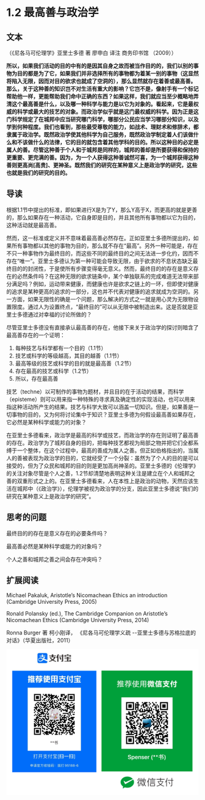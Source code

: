 # 1.2 最高善与政治学

## 文本

（《尼各马可伦理学》亚里士多德 著 廖申白 译注 商务印书馆 （2009））

**所以，如果我们活动的目的中有的是因其自身之故而被当作目的的，我们以别的事物为目的都是为了它，如果我们并非选择所有的事物都为着某一别的事物（这显然将陷入无限，因而对目的欲求也就成了空洞的），那么显然就存在着善或最高善。那么，关于这种善的知识岂不对生活有重大的影响？它岂不是，像射手有一个标记帮助他一样，更能帮助我们命中正确的东西？如果这样，我们就应当至少概略地弄清这个最高善是什么，以及哪一种科学与能力是以它为对象的。看起来，它是最权威的科学或最大的技艺的对象。而政治学似乎就是这门最权威的科学。因为正是这门科学规定了在城邦中应当研究哪门科学，哪部分公民应当学习哪部分知识，以及学到何种程度。我们也看到，那些最受尊敬的能力，如战术、理财术和修辞术，都隶属于政治学。既然政治学使其他科学为自己服务，既然政治学制定着人们该做什么和不该做什么的法律，它的目的就包含着其他学科的目的。所以这种目的必定是属人的善。尽管这种善于个人和于城邦是同样的，城邦的善却是所要获得和保持的更重要、更完满的善。因为，为一个人获得这种善诚然可喜，为一个城邦获得这种善则更高尚\[高贵\]、更神圣。既然我们的研究在某种意义上是政治学的研究，这些也就是我们的研究的目的。**  


## 导读

根据1.1节中提出的标准，即如果进行X是为了Y，那么Y高于X，而更高的就是更善的，那么如果存在一种活动，它自身即是目的，并且其他所有事物都以它为目的，这种活动就是最高善。

然而，这一标准或定义并不意味着最高善必然存在。正如亚里士多德所提出的，如果所有事物都以其他的事物为目的，那么就不存在“最高”。另外一种可能是，存在不只一种事物作为最终目的，而这些不同的最终目的之间无法进一步化约，因而不存在“唯一”。亚里士多德认为第一种可能会导致无限，由于欲求的不息状态缺乏最终目的的封闭性，于是使所有步骤变得毫无意义。然而，最终目的的存在是意义存在的必然条件吗？在这种无限的欲求链条中，某个单独联系的完成难道无法带来部分满足吗？例如，运动带来健康，而健康也许是欲求之链上的一环，但即使对健康的追求是某种更高的追求的一部分，这也并不代表对健康的追求就成为空洞的。另一方面，如果无限性的确是一个问题，那么解决的方式之一就是用心灵为无限物设置限度。通过人为设置终点，“最终目的”可以从无限中被制造出来。这是否就是亚里士多德通过对幸福的讨论所做的？

尽管亚里士多德没有直接承认最高善的存在，他接下来关于政治学的探讨则暗含了最高善存在的一个证明：

1. 每种技艺与科学都有一个目的（1.1节）
2. 技艺或科学的等级越高，其目的越善（1.1节）
3. 最高等级的技艺或科学的目的就是最高善（1.2节）
4. 存在最高的技艺或科学（1.2节）
5. 所以，存在最高善

技艺（techne）以可制作的事物为题材，并且目的在于活动的结果，而科学（episteme）则可以用来指一种特殊的寻求真及确定性的实现活动，也可以用来指这种活动所产生的结果。技艺与科学大致可以涵盖一切知识。但是，如果善是一切事物的目的，又为何将讨论集中于知识？亚里士多德为何假设最高善如果存在，它必然是某种科学或能力的对象？

在亚里士多德看来，政治学是最高的科学或技艺，而政治学的存在则证明了最高善的存在。政治学为了城邦自身的目的，把每种技艺都视为局部之物并把它们全都系缚于一个整体，在这个过程中，最高的善成为属人之善。但正如伯格指出的，当属人的善被表现为政治学的目的，它就经受了一个分裂：虽然为了个人的目的是可以接受的，但为了众民和城邦的目的则是更加高尚神圣的。亚里士多德的《伦理学》的关注对象尽管是个人之善，1.2节却清楚地表明这种关注是建立在个人和城邦之善的双重形式之上的。在亚里士多德看来，人在本性上是政治的动物，天然应该生活在城邦中（《政治学》），伦理学被视为政治学的分支，因此亚里士多德说“我们的研究在某种意义上是政治学的研究”。

## **思考的问题**

最终目的的存在是意义存在的必要条件吗？

最高善必然是某种科学或能力的对象吗？

个人之善和城邦之善之间会存在冲突吗？

## **扩展阅读**

Michael Pakaluk, Aristotle’s Nicomachean Ethics an introduction \(Cambridge University Press, 2005\)

Ronald Polansky \(ed.\), The Cambridge Companion on Aristotle’s Nicomachean Ethics \(Cambridge University Press, 2014\)

Ronna Burger  著 柯小刚译， 《尼各马可伦理学义疏 --亚里士多德与苏格拉底的对话》（华夏出版社，2011）

![](.gitbook/assets/screen-shot-2021-06-10-at-7.41.22-pm.png)

